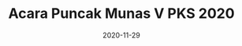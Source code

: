 ---
title: Acara Puncak Munas V PKS 2020
date: 2020-11-29
tags:
  - pusat
  - nasional
gallery: 
    - type: image
      media: 'https://pks.id/contentAsset/resize-image/38bed324-5daf-4a55-b531-75cf57503bb3/item1Image?w=1024&ex=.jpg'
      caption: 'Ketua Majelis Syuro PKS, Habib Salim Segaf Al-Jufri, memberikan arahan pada Pembukaan Munas V PKS 2020, di Padalarang, Jawa Barat, Minggu, (29/11/2020). Foto : Julianto/PKSFoto'
    - type: image
      media: 'https://pks.id/contentAsset/resize-image/38bed324-5daf-4a55-b531-75cf57503bb3/item2Image?w=1024&ex=.jpg'
      caption: 'Ketua Majelis Syuro PKS, Habib Salim Segaf Al-Jufri, memberikan arahan pada Pembukaan Munas V PKS 2020, di Padalarang, Jawa Barat, Minggu, (29/11/2020). Foto : Julianto/PKSFoto'
    - type: image
      media: 'https://pks.id/contentAsset/resize-image/38bed324-5daf-4a55-b531-75cf57503bb3/item3Image?w=1024&ex=.jpg'
      caption: '(ki-ka) Ketua Majelis Syuro PKS, Habib Salim Segaf Al-Jufri, Wakil Ketua Majelis Syuro PKS, Mohamad Sohibul Iman dan Presiden PKS, Ahmad Syaikhu saat Launching buku Tokoh Partai Keadilan Sejahtera di Jawa Barat, Minggu, (29/11/2020). Foto : Donny/PKSFoto'
    - type: image
      media: 'https://pks.id/contentAsset/resize-image/38bed324-5daf-4a55-b531-75cf57503bb3/item4Image?w=1024&ex=.jpg'
      caption: 'Peluncuran logo PKS yang baru pada acara puncak Munas V PKS 2020 di Padalarang, Jawa Barat, (29/11/2020). Foto : Donny/PKSFoto'
    - type: image
      media: 'https://pks.id/contentAsset/resize-image/38bed324-5daf-4a55-b531-75cf57503bb3/item5Image?w=1024&ex=.jpg'
      caption: 'Presiden PKS, Ahmad Syaikhu, memberikan Pidato Politik pada acara Puncak Munas V PKS 2020, di Padalarang, Jawa Barat, Minggu, (29/11/2020). Foto : M.Hilal/PKSFoto'
    - type: image
      media: 'https://pks.id/contentAsset/resize-image/38bed324-5daf-4a55-b531-75cf57503bb3/item6Image?w=1024&ex=.jpg'
      caption: 'Foto bersama pengurus DPTP PKS pada acara puncak Munas V PKS di Padalarang, Jawa Barat, Minggu, (29/11/2020). Foto : M.Hilal/PKSFoto'
    - type: image
      media: 'https://pks.id/contentAsset/resize-image/38bed324-5daf-4a55-b531-75cf57503bb3/item7Image?w=1024&ex=.jpg'
      caption: 'Foto : Donny/PKSFoto'
    - type: image
      media: 'https://pks.id/contentAsset/resize-image/38bed324-5daf-4a55-b531-75cf57503bb3/item8Image?w=1024&ex=.jpg'
      caption: 'Foto : Donny/PKSFoto'
    - type: image
      media: 'https://pks.id/contentAsset/resize-image/38bed324-5daf-4a55-b531-75cf57503bb3/item9Image?w=1024&ex=.jpg'
      caption: 'Foto : Donny/PKSFoto'
    - type: image
      media: 'https://pks.id/contentAsset/resize-image/38bed324-5daf-4a55-b531-75cf57503bb3/item10Image?w=1024&ex=.jpg'
      caption: 'Foto : Donny/PKSFoto'
---